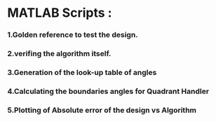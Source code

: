 # MATLAB Scripts : 
### 1.Golden reference to test the design. 
### 2.verifing the algorithm itself.
### 3.Generation of the look-up table of angles
### 4.Calculating the boundaries angles for Quadrant Handler
### 5.Plotting of Absolute error of the design vs Algorithm
